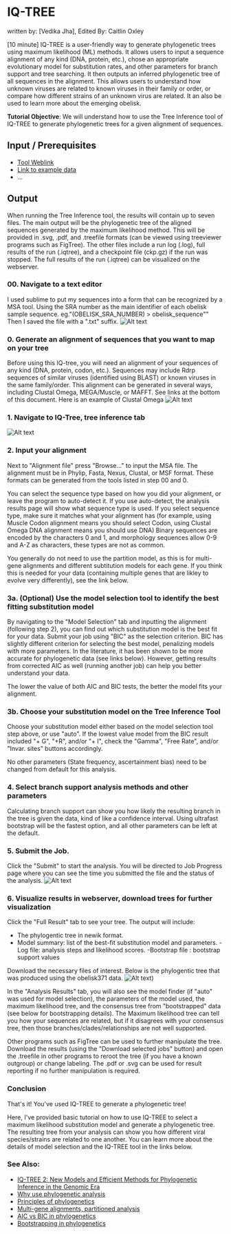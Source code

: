 # IQ-TREE
written by: [Vedika Jha], Edited By: Caitlin Oxley

[10 minute] IQ-TREE is a user-friendly way to generate phylogenetic trees using maximum likelihood (ML) methods. It allows users to input a sequence alignment of any kind (DNA, protein, etc.), chose an appropriate evolutionary model for substitution rates, and other parameters for branch support and tree searching. It then outputs an inferred phylogenetic tree of all sequences in the alignment. This allows users to understand how unknown viruses are related to known viruses in their family or order, or compare how different strains of an unknown virus are related. It an also be used to learn more about the emerging obelisk.


**Tutorial Objective**: We will understand how to use the Tree Inference tool of IQ-TREE to generate phylogenetic trees for a given alignment of sequences.

## Input / Prerequisites
- [Tool Weblink](http://iqtree.cibiv.univie.ac.at/)
- [Link to example data](http://www.cibiv.at/~jana/example.phy)
- ...

## Output

When running the Tree Inference tool, the results will contain up to seven files. The main output will be the phylogenetic tree of the aligned sequences generated by the maximum likelihood method. This will be provided in .svg, .pdf, and .treefile formats (can be viewed using treeviewer programs such as FigTree). The other files include a run log (.log), full results of the run (.iqtree), and a checkpoint file (ckp.gz) if the run was stopped. The full results of the run (.iqtree) can be visualized on the webserver. 


### 00. Navigate to a text editor
I used sublime to put my sequences into a form that can be recognized by a MSA tool.
Using the SRA number as the main identifier of each obelisk sample sequence.
eg."(OBELISK_SRA_NUMBER) >
obelisk_sequence""
Then I saved the file with a ".txt" suffix.
![Alt text](https://github.com/ababaian/VIRUSxDISCVRY/blob/main/tools/img/iqtree/tutorial_q1.png)

### 0. Generate an alignment of sequences that you want to map on your tree

Before using this IQ-tree, you will need an alignment of your sequences of any kind (DNA, protein, codon, etc.). Sequences may include Rdrp sequences of similar viruses (identified using BLAST) or known viruses in the same family/order. This alignment can be generated in several ways, including Clustal Omega, MEGA/Muscle, or MAFFT. See links at the bottom of this document.
Here is an example of Clustal Omega
![Alt text](https://github.com/ababaian/VIRUSxDISCVRY/blob/main/tools/img/iqtree/clustal_omega.png)

### 1. Navigate to IQ-Tree, tree inference tab
![Alt text](https://github.com/ababaian/VIRUSxDISCVRY/blob/main/tools/img/iqtree/IQ_TREE_1.png)

### 2. Input your alignment
Next to "Alignment file" press "Browse..." to input the MSA file.
The alignment must be in Phylip, Fasta, Nexus, Clustal, or MSF format. These formats can be generated from the tools listed in step 00 and 0.

You can select the sequence type based on how you did your alignment, or leave the program to auto-detect it. If you use auto-detect, the analysis results page will show what sequence type is used. If you select sequence type, make sure it matches what your alignment has (for example, using Muscle Codon alignment means you should select Codon, using Clustal Omega DNA alignment means you should use DNA) Binary sequences are encoded by the characters 0 and 1, and morphology sequences allow 0-9 and A-Z as characters, these types are not as common.

You generally do not need to use the partition model, as this is for multi-gene alignments and different subtitution models for each gene. If you think this is needed for your data (containing multiple genes that are likley to evolve very differently), see the link below.

### 3a. (Optional) Use the model selection tool to identify the best fitting substitution model

By navigating to the "Model Selection" tab and inputting the alignment (following step 2), you can find out which substitution model is the best fit for your data. Submit your job using "BIC" as the selection criterion. BIC has slightly different criterion for selecting the best model, penalizing models with more parameters. In the literature, it has been shown to be more accurate for phylogenetic data (see links below). However, getting results from corrected AIC as well (running another job) can help you better understand your data.

The lower the value of both AIC and BIC tests, the better the model fits your alignment.

### 3b. Choose your substitution model on the Tree Inference Tool

Choose your substitution model either based on the model selection tool step above, or use "auto". If the lowest value model from the BIC result included "+ G", "+R", and/or "+ I", check the "Gamma", "Free Rate", and/or "Invar. sites" buttons accordingly.

No other parameters (State frequency, ascertainment bias) need to be changed from default for this analysis.

### 4. Select branch support analysis methods and other parameters

Calculating branch support can show you how likely the resulting branch in the tree is given the data, kind of like a confidence interval. Using ultrafast bootstrap will be the fastest option, and all other parameters can be left at the default.

### 5. Submit the Job.
Click the "Submit" to start the analysis.
You will be directed to Job Progress page where you can see the time you submitted the file and the status of the analysis.
![Alt text](https://github.com/ababaian/VIRUSxDISCVRY/blob/main/tools/img/iqtree/iq-TREE_2.png)

### 6. Visualize results in webserver, download trees for further visualization
Click the "Full Result" tab to see your tree.
The output will include:
- The phylogentic tree in newik format.
- Model summary: list of the best-fit substitution model and parameters.
-Log file: analysis steps and likelihood scores.
-Bootstrap file : bootstrap support values

Download the necessary files of interest.
Below is the phylogentic tree that was produced using the obelisk371 data.
![Alt text](https://github.com/ababaian/VIRUSxDISCVRY/blob/main/tools/img/iqtree/-q_tree-3.png))

In the "Analysis Results" tab, you will also see the model finder (if "auto" was used for model selection), the parameters of the model used, the maximum likelihood tree, and the consensus tree from "bootstrapped" data (see below for bootstrapping details). The Maximum likelihood tree can tell you how your sequences are related, but if it disagrees with your consensus tree, then those branches/clades/relationships are not well supported.

Other programs such as FigTree can be used to further manipulate the tree. Download the results (using the "Download selected jobs" button) and open the .treefile in other programs to reroot the tree (if you have a known outgroup) or change labeling. The .pdf or .svg can be used for result reporting if no further manipulation is required.

### Conclusion

That's it! You've used IQ-TREE to generate a phylogenetic tree!

Here, I've provided basic tutorial on how to use IQ-TREE to select a maximum likelihood substitution model and generate a phylogenetic tree. The resulting tree from your analysis can show you how different viral species/strains are related to one another. You can learn more about the details of model selection and the IQ-TREE tool in the links below. 

### See Also:

- [IQ-TREE 2: New Models and Efficient Methods for Phylogenetic Inference in the Genomic Era](https://academic.oup.com/mbe/article/37/5/1530/5721363?login=true)
- [Why use phylogenetic analysis](https://bmcecolevol.biomedcentral.com/articles/10.1186/1471-2148-13-161)
- [Principles of phylogenetics](https://www.nature.com/articles/nrg3186)
- [Multi-gene alignments, partitioned analysis](http://www.iqtree.org/doc/Advanced-Tutorial#partitioned-analysis-for-multi-gene-alignments)
- [AIC vs BIC in phylogenetics](https://academic.oup.com/mbe/article/37/2/549/5613171)
- [Bootstrapping in phylogenetics](https://www.jstor.org/stable/3182855?seq=1)
